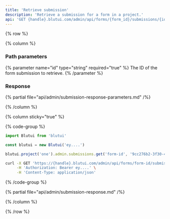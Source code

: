 ```yaml
---
title: 'Retrieve submission'
description: 'Retrieve a submission for a form in a project.'
api: 'GET {handle}.blutui.com/admin/api/forms/{form_id}/submissions/{id}'
---
```


{% row %}

{% column %}
### Path parameters

{% parameter name="id" type="string" required="true" %}
The ID of the form submission to retrieve.
{% /parameter %}

### Response

{% partial file="api/admin/submission-response-parameters.md" /%}

{% /column %}

{% column sticky="true" %}

{% code-group %}

```ts {% process=false filename="Node.js" %}
import Blutui from 'blutui'

const blutui = new Blutui('ey....')

blutui.project('one').admin.submissions.get('form-id', '9cc276b2-3f30-4332-bda4-f4d2abb21d08')
```

```bash {% process=false filename="cURL" %}
curl -X GET 'https://{handle}.blutui.com/admin/api/forms/form-id/submissions/9cc276b2-3f30-4332-bda4-f4d2abb21d08' \
     -H 'Authorization: Bearer ey....' \
     -H 'Content-Type: application/json'
```

{% /code-group %}

{% partial file="api/admin/submission-response.md" /%}

{% /column %}

{% /row %}
